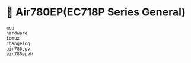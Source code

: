 # 📶 Air780EP(EC718P Series General)

```{toctree}
mcu
hardware
iomux
changelog
air780epv
air780epvh
```
